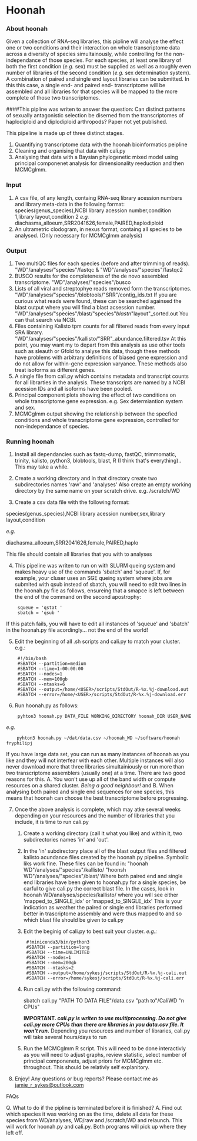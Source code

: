 # Hoonah


### About hoonah 

Given a collection of RNA-seq libraries, this pipline will analyse the effect one or two conditions and their interaction on whole transcriptome data across a diversity of species simultainously, while controlling for the non-independance of those species. For each species, at least one library of both the first condition (_e.g._ sex) must be supplied as well as a roughly even number of libraries of the second condition (_e.g._ sex determination system).
A combination of paired and single end layout libraries can be submitted. In this this case, a single end- and paired end- transcriptome will be assembled and all libraries for that species will be mapped to the more complete of those two transcriptomes.

####This pipline was writen to answer the question:
Can distinct patterns of sexually antagonistic selection be diserned from the transcriptomes of haplodiploid and diplodiploid arthropods? Paper not yet published.


This pipeline is made up of three distinct stages. 
1. Quantifying transcriptome data with the hoonah bioinformatics peipline 
2. Cleaning and organising that data with cali.py
3. Analysing that data with a Baysian phylogenetic mixed model using principal componenet analysis for dimensionality reeduction and then MCMCglmm.

### Input
1. A csv file, of any length, containg RNA-seq library acession numbers and library meta-data in the following format:
	species(genus_species),NCBI library acession number,condition 1,library layout,condition 2
	_e.g._
	diachasma_alloeum,SRR2041626,female,PAIRED,haplodiploid 
2. An ultrametric clodogram, in nexus format, containg all species to be analysed. (Only necessary for MCMCglmm analysis)

### Output
1. 	Two multiQC files for each species (before and after trimming of reads). 					"WD"/analyses/"species"/fastqc & "WD"/analyses/"species"/fastqc2
2.	BUSCO results for the completeness of the de novo assembled transcriptome.					"WD"/analyses/"species"/busco
3.	Lists of all viral and streptophye reads removed form the transcriptomes. 					"WD"/analyses/"species"/blobtools/"SRR"/contig_ids.txt
		If you are curious what reads were found, these can be searched againsed 
		the blast output where you will find a blast acsession number. 							"WD"/analyses/"species"/blast/"species"_blastn_"layout"_sorted.out
		You can that search via NCBI. 
4. 	Files containing Kalisto tpm counts for all filtered reads from every input SRA library. 	"WD"/analyses/"species"/kallisto/"SRR"_abundance.filtered.tsv 
	At this point, you may want my to depart from this analysis as use other tools such as sleauth or Gfold to analyse this data, though these methods have problems with arbitrary definitions of biased gene expression and do not allow for within-gene expression varyance. These methods also treat isoforms as different genes.
5.	A single file from cali.py which contains metadata and transcript counts for all librarties in the analysis. These transcripts are named by a NCBI acession IDs and all isoforms have been pooled.
6.	Principal component plots showing the effect of two conditions on whole transcriptome gene expression. e.g. Sex determiantion system and sex.
7.	MCMCglmm output showing the relationship between the specfied conditions and whole transcriptome gene expression, controlled for non-independance of species.  


### Running hoonah 


1. Install all dependancies such as fastq-dump, fastQC, trimmomatic, trinity, kalisto, python3, blobtools, blast, R (I think that's everything).. This may take a while.

2. Create a working directory and in that directory create two subdirectories names 'raw' and 'analyses' Also create an empty working directory by the same name on your scratch drive. e.g. /scratch/WD

3. Create a csv data file with the following format:

species(genus_species),NCBI library acession number,sex,library layout,condition

_e.g._

diachasma_alloeum,SRR2041626,female,PAIRED,haplo 

This file should contain all libraries that you with to analyses

4. This pipeline was writen to run on with SLURM queing system and makes heavy use of the commands 'sbatch' and 'squeue'. If, for example, your cluser uses an SGE queing system where jobs are submited with qsub instead of sbatch, you will need to edit two lines in the hoonah.py file as follows, ensureing that a smapce is left between the end of the command on the second apostrophy:

		squeue = 'qstat '
		sbatch = 'qsub '


If this patch fails, you will have to edit all instances of 'squeue' and 'sbatch' in the hoonah.py file acordingly... not the end of the world!


5. Edit the beginning of all .sh scripts and cali.py to match your cluster. e.g.:

		#!/bin/bash
		#SBATCH --partition=medium
		#SBATCH --time=1-00:00:00
		#SBATCH --nodes=1
		#SBATCH --mem=100gb
		#SBATCH --ntasks=6
		#SBATCH --output=/home/<USER>/scripts/StdOut/R-%x.%j-download.out
		#SBATCH --error=/home/<USER>/scripts/StdOut/R-%x.%j-download.err

6. Run hoonah.py as follows:

    	pyhton3 hoonah.py DATA_FILE WORKING_DIRECTORY hoonah_DIR USER_NAME

_e.g._

		pyhton3 hoonah.py ~/dat/data.csv ~/hoonah_WD ~/software/hoonah fryphilipj

If you have large data set, you can run as many instances of hoonah as you like and they will not interfear with each other. Multiple instances will also never download more that three libraries simultainiously or run more than two transcriptome assemblers (usually one) at a time. There are two good reasons for this. A. You won't use up all of the band width or compute resources on a shared cluster. _Being a good neighbour!_ and B. When analysing both paired and single end sequences for one species, this means that hoonah can choose the best transcriptome before progressing.

7. Once the above analysis is complete, which may atke several weeks depending on your resources and the number of libraries that you include, it is time to run cali.py
	1. Create a working directory (call it what you like) and within it, two subdirectories names 'in' and 'out'.
	2. In the 'in' subdirectory place all of the blast output files and filtered kalisto acundance files created by the hoonah.py pipeline. Symbolic liks work fine.
		These files can be found in: "hoonah WD"/analyses/"species"/kallisto/
									 "hoonsh WD"/analyses/"species"/blast/
		Where both paired end and single end libraries have been given to hoonah.py for a single species, be carful to give cali.py the correct blast file.
		In the cases, look in hoonah WD/analyses/species/kallisto/ where you will see either 'mapped_to_SINGLE_idx' or 'mapped_to_SINGLE_idx'
			This is your indication as weather the paired or single end libraries performed better in trascriptome assembly and were thus mapped to and so which blast file should be given to cali.py
	3. Edit the beginig of cali.py to best suit your cluster.
		_e.g.:_
			
			#!miniconda3/bin/python3
			#SBATCH --partition=long
			#SBATCH --time=UNLIMITED
			#SBATCH --nodes=1
			#SBATCH --mem=200gb
			#SBATCH --ntasks=2
			#SBATCH --output=/home/sykesj/scripts/StdOut/R-%x.%j-cali.out
			#SBATCH --error=/home/sykesj/scripts/StdOut/R-%x.%j-cali.err

	4. Run cali.py with the following command:	
				
		sbatch cali.py "PATH TO DATA FILE"/data.csv "path to"/CaliWD "n CPUs"
		
		**IMPORTANT. _cali.py is writen to use multiprocessing. Do not give cali.py more CPUs than there are libraries in you data.csv file. It won't run._**
		Depending you resources and number of libraries, cali.py will take several hours/days to run

	5. Run the MCMCglmm R script. This will need to be done interactivly as you will need to adjust graphs, review statistic, select number of principal componenets, adjust priors for MCMCglmm etc. throughout. This should be relativly self explanitory.

8. Enjoy! Any questions or bug reports? Please contact me as jamie_r_sykes@outlook.com 


FAQs

Q. 	What to do if the pipline is terminated before it is finished?
A. 	Find out which species it was working on as the time, delete all data for these species from WD/analyses, WD/raw and /scratch/WD and relaunch. 
	This will work for hoonah.py and cali.py. Both programs will pick up where they left off. 


